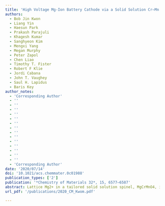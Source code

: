 ```yaml
---
title: 'High Voltage Mg-Ion Battery Cathode via a Solid Solution Cr–Mn Spinel Oxide'
authors:
  - Bob Jin Kwon
  - Liang Yin
  - Haesun Park
  - Prakash Parajuli
  - Khagesh Kumar
  - Sanghyeon Kim
  - Mengxi Yang
  - Megan Murphy
  - Peter Zapol
  - Chen Liao
  - Timothy T. Fister
  - Robert F Klie
  - Jordi Cabana
  - John T. Vaughey
  - Saul H. Lapidus
  - Baris Key
author_notes:
  - 'Corresponding Author'
  - ''
  - ''
  - ''
  - ''
  - ''
  - ''
  - ''
  - ''
  - ''
  - ''
  - ''
  - ''
  - ''
  - ''
  - 'Corresponding Author'
date: '2020/07/14'
doi: '10.1021/acs.chemmater.0c01988'
publication_types: ['2']
publication: '*Chemistry of Materials 32*, 15, 6577–6587'
abstract: Lattice Mg2+ in a tailored solid solution spinel, MgCrMnO4, is electrochemically utilized at high Mn-redox potentials in a nonaqueous electrolyte. Complementary evidence from experimental and theoretical analyses supports bulk Mg2+ (de)intercalation throughout the designed oxide frame where strong electrostatic interaction between Mg2+ and O2– exists. Mg/Mn antisite inversion in the spinel is lowered to ∼10% via postannealing at 350 °C to further improve Mg2+ mobility. Spinel lattice is preserved upon removal of Mg2+ without any phase transformations, denoting structural stability at the charged state at a high potential ∼3.0 V (vs Mg/Mg2+). Clear remagnesiation upon first discharge, harvesting up to ∼180 Wh/kg at 60 °C is shown. In the remagnesiated state, insertion of Mg2+ into interstitial sites in the spinel is detected, possibly resulting in partial reversibility which needs to be addressed for structural stability. The observations constitute a first clear path to the development of a practical high voltage Mg-ion cathode using a spinel oxide.
url_pdf: '/publications/2020_CM_Kwom.pdf'

---
```

